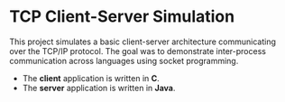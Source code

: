 # TCP Client-Server Simulation

This project simulates a basic client-server architecture communicating over the TCP/IP protocol. The goal was to demonstrate inter-process communication across languages using socket programming.
- The **client** application is written in **C**.
- The **server** application is written in **Java**.

